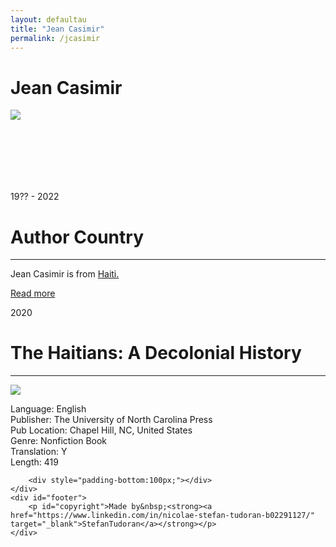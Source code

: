 ```yaml
---
layout: defaultau
title: "Jean Casimir"
permalink: /jcasimir
---
```

<!-- partial:index.partial.html -->
<div class="content">
    <h1>Jean Casimir</h1>
    <div class="quote">
        <div><img src="https://racespaceplace.files.wordpress.com/2020/08/jean-au-studio.jpg" class="logo"></div>
    </div>
    <div class="timeline">
        <div style="padding-bottom:100px;"></div>
        <div class="block">
            <div class="date right"><p class="right"> 19?? - 2022 </p></div>
            <div class="dot"></div>
            <div class="left first">
            <div class="author_country">
                <h1>Author Country</h1><hr>
          <div class="aclocation">  <p>Jean Casimir is from <a href="http://localhost:4000/5"> Haiti.</a></p></div>
              <div class="acreadmore">  <a href="" target="_blank">Read more</a> </div>
            </div>
            </div>
        </div>
        <div class="block">
            <div class="date left"><p class="left">2020</p></div>
            <div class="dot"></div>
            <div class="right">
                <h1>The Haitians: A Decolonial History</h1><hr>
                <p><img src="https://images-na.ssl-images-amazon.com/images/I/419LpGuDHJL._SX313_BO1,204,203,200_.jpg"></p>
                <p>
                Language: English <br/>
                Publisher: The University of North Carolina Press<br/>
                Pub Location: Chapel Hill, NC, United States <br/>
                Genre: Nonfiction Book <br/>
                Translation: Y <br/>
                Length: 419 <br/>
                </p>
            </div>
        </div>

        <div style="padding-bottom:100px;"></div>
    </div>
    <div id="footer">
        <p id="copyright">Made by&nbsp;<strong><a href="https://www.linkedin.com/in/nicolae-stefan-tudoran-b02291127/" target="_blank">StefanTudoran</a></strong></p>
    </div>
</div>
<!-- partial -->
  <script src='https://cdnjs.cloudflare.com/ajax/libs/jquery/3.1.1/jquery.min.js'></script><script  src="assets/js/authorscript.js"></script>
